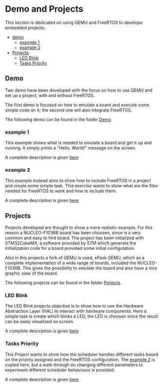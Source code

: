 # Demo and Projects

This section is dedicated on using QEMU and FreeRTOS to develope embedded projects.

- [demo](#demo)
    - [example 1](#example-1)
    - [example 2](#example-2)
- [Projects](#projects)
    - [LED Blink](#led-blink)
    - [Tasks Priority](#tasks-priority)

## Demo

Two demo have been developed with the focus on how to use QEMU and set up a project, with and without FreeRTOS.

The first demo is focused on how to emulate a board and execute some simple code on it; the second one will also integrate FreeRTOS.

The following demo can be found in the folder [Demo](../Demo/).

### example 1

This example shows what is needed to emulate a board and get it up and running. It simply prints a "Hello, World!" message on the screen.

A complete description is given [here](../Demo/example_1/README.md)

### example 2

This example instead aims to show how to include FreeRTOS in a project and create some simple task. This exercise wants to show what are the files needed for FreeRTOS to work and how to include them.

A complete description is given [here](../Demo/example_2/README.md)

## Projects

Projects developed are thought to show a more realistic example. For this reason a NUCLEO-F103RB board has been choosen, since is a very common and easy to find board. The project has been initialized with STM32CubeMX, a software provided by STM which generate the initialization code for a board provided some initial configutation.  

Also in this projects a fork of QEMU is used, xPaxk QEMU, which as a complete implementation of a wide range of boards, included the NUCLEO-F103RB. This gives the possibility to emulate the board and also have a nice graphic view of the board.

The following projects can be found in the folder [Projects](../Projects/).

### LED Blink

The LED Blink projects objective is to show how to use the Hardware Abstraction Layer (HAL) to interact with hardware components. Here a simple task is create which blinks a LED, the LED is choosen since the result can be easly visualized on screen.

A complete description is given [here](../Projects/NUCLEO_F103RB_FREERTOS_BLINK_LED/README.md)

### Tasks Priority

This Project wants to show how the scheduler handles different tasks based on the priority assigned and the FreeRTOS configuration. The [example 2](#example-2) is copied here, but a walk-through on changing different parameters to experiment different scheduler behaviours is provided.

A complete description is given [here](../Projects/NUCLEO_F103RB_FREERTOS_TASK_PRIORITY/README.md)
